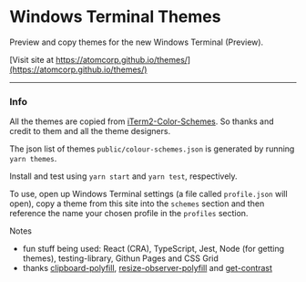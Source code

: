 # Windows Terminal Themes

Preview and copy themes for the new Windows Terminal (Preview).

[Visit site at https://atomcorp.github.io/themes/](https://atomcorp.github.io/themes/)

---

### Info

All the themes are copied from [iTerm2-Color-Schemes](https://github.com/mbadolato/iTerm2-Color-Schemes). So thanks and credit to them and all the theme designers.

The json list of themes `public/colour-schemes.json` is generated by running `yarn themes`.

Install and test using `yarn start` and `yarn test`, respectively.

To use, open up Windows Terminal settings (a file called `profile.json` will open), copy a theme from this site into the `schemes` section and then reference the name your chosen profile in the `profiles` section.

Notes

- fun stuff being used: React (CRA), TypeScript, Jest, Node (for getting themes), testing-library, Githun Pages and CSS Grid
- thanks [clipboard-polyfill](https://github.com/lgarron/clipboard-polyfill), [resize-observer-polyfill](https://github.com/que-etc/resize-observer-polyfill) and [get-contrast](https://github.com/johno/get-contrast)
